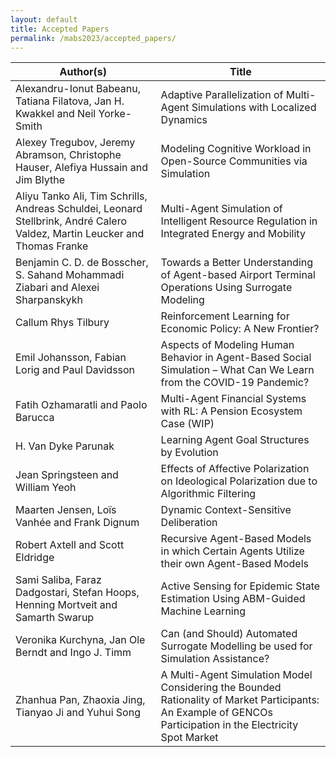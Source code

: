 ```yaml
---
layout: default
title: Accepted Papers
permalink: /mabs2023/accepted_papers/
---
```


| Author(s) | Title |
|-----------|-------|
| Alexandru-Ionut Babeanu, Tatiana Filatova, Jan H. Kwakkel and Neil Yorke-Smith                                             | Adaptive Parallelization of Multi-Agent Simulations with Localized Dynamics |
| Alexey Tregubov, Jeremy Abramson, Christophe Hauser, Alefiya Hussain and Jim Blythe                                        | Modeling Cognitive Workload in Open-Source Communities via Simulation |
| Aliyu Tanko Ali, Tim Schrills, Andreas Schuldei, Leonard Stellbrink, André Calero Valdez, Martin Leucker and Thomas Franke | Multi-Agent Simulation of Intelligent Resource Regulation in Integrated Energy and Mobility |
| Benjamin C. D. de Bosscher, S. Sahand Mohammadi Ziabari and Alexei Sharpanskykh                                            | Towards a Better Understanding of Agent-based Airport Terminal Operations Using Surrogate Modeling |
| Callum Rhys Tilbury                                                                                                        | Reinforcement Learning for Economic Policy: A New Frontier? |
| Emil Johansson, Fabian Lorig and Paul Davidsson                                                                            | Aspects of Modeling Human Behavior in Agent-Based Social Simulation – What Can We Learn from the COVID-19 Pandemic? |
| Fatih Ozhamaratli and Paolo Barucca                                                                                        | Multi-Agent Financial Systems with RL: A Pension Ecosystem Case (WIP) |
| H. Van Dyke Parunak                                                                                                        | Learning Agent Goal Structures by Evolution |
| Jean Springsteen and William Yeoh                                                                                          | Effects of Affective Polarization on Ideological Polarization due to Algorithmic Filtering |
| Maarten Jensen, Loïs Vanhée and Frank Dignum                                                                               | Dynamic Context-Sensitive Deliberation |
| Robert Axtell and Scott Eldridge                                                                                           | Recursive Agent-Based Models in which Certain Agents Utilize their own Agent-Based Models |
| Sami Saliba, Faraz Dadgostari, Stefan Hoops, Henning Mortveit and Samarth Swarup                                           | Active Sensing for Epidemic State Estimation Using ABM-Guided Machine Learning |
| Veronika Kurchyna, Jan Ole Berndt and Ingo J. Timm                                                                         | Can (and Should) Automated Surrogate Modelling be used for Simulation Assistance? |
| Zhanhua Pan, Zhaoxia Jing, Tianyao Ji and Yuhui Song                                                                       | A Multi-Agent Simulation Model Considering the Bounded Rationality of Market Participants: An Example of GENCOs Participation in the Electricity Spot Market |
